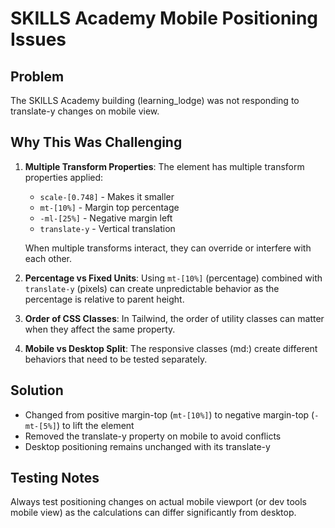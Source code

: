 # SKILLS Academy Mobile Positioning Issues

## Problem
The SKILLS Academy building (learning_lodge) was not responding to translate-y changes on mobile view.

## Why This Was Challenging

1. **Multiple Transform Properties**: The element has multiple transform properties applied:
   - `scale-[0.748]` - Makes it smaller
   - `mt-[10%]` - Margin top percentage
   - `-ml-[25%]` - Negative margin left
   - `translate-y` - Vertical translation
   
   When multiple transforms interact, they can override or interfere with each other.

2. **Percentage vs Fixed Units**: Using `mt-[10%]` (percentage) combined with `translate-y` (pixels) can create unpredictable behavior as the percentage is relative to parent height.

3. **Order of CSS Classes**: In Tailwind, the order of utility classes can matter when they affect the same property.

4. **Mobile vs Desktop Split**: The responsive classes (md:) create different behaviors that need to be tested separately.

## Solution
- Changed from positive margin-top (`mt-[10%]`) to negative margin-top (`-mt-[5%]`) to lift the element
- Removed the translate-y property on mobile to avoid conflicts
- Desktop positioning remains unchanged with its translate-y

## Testing Notes
Always test positioning changes on actual mobile viewport (or dev tools mobile view) as the calculations can differ significantly from desktop.